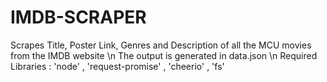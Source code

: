 # IMDB-SCRAPER
Scrapes Title, Poster Link, Genres and Description of all the MCU movies from the IMDB website \n
The output is generated in data.json \n
Required Libraries : 'node' , 'request-promise' , 'cheerio' , 'fs'
